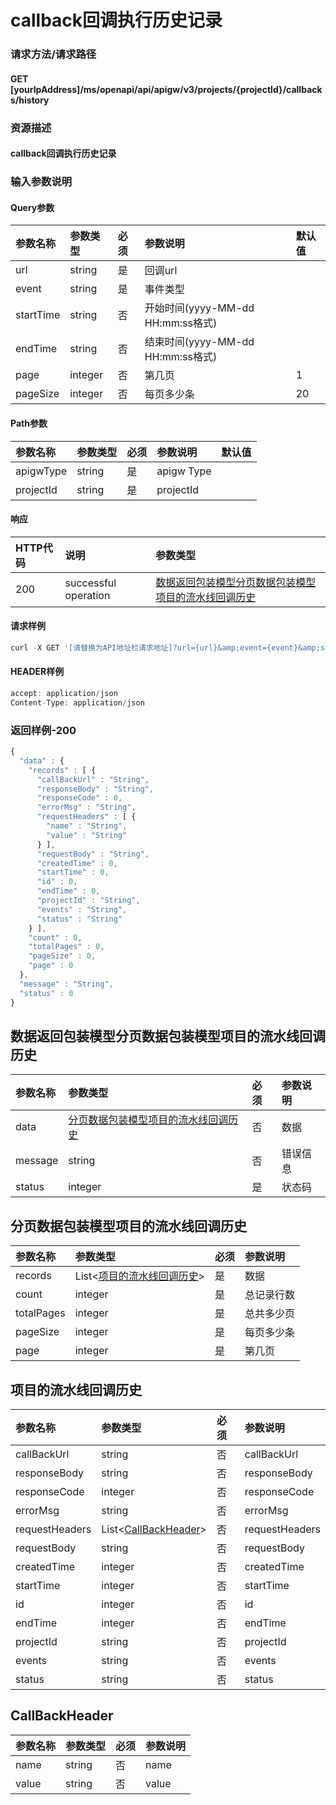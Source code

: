 # callback回调执行历史记录

### 请求方法/请求路径

#### GET  \[yourIpAddress\]/ms/openapi/api/apigw/v3/projects/{projectId}/callbacks/history

### 资源描述

#### callback回调执行历史记录

### 输入参数说明

#### Query参数

| 参数名称 | 参数类型 | 必须 | 参数说明 | 默认值 |
| :--- | :--- | :--- | :--- | :--- |
| url | string | 是 | 回调url |  |
| event | string | 是 | 事件类型 |  |
| startTime | string | 否 | 开始时间\(yyyy-MM-dd HH:mm:ss格式\) |  |
| endTime | string | 否 | 结束时间\(yyyy-MM-dd HH:mm:ss格式\) |  |
| page | integer | 否 | 第几页 | 1 |
| pageSize | integer | 否 | 每页多少条 | 20 |

#### Path参数

| 参数名称 | 参数类型 | 必须 | 参数说明 | 默认值 |
| :--- | :--- | :--- | :--- | :--- |
| apigwType | string | 是 | apigw Type |  |
| projectId | string | 是 | projectId |  |

#### 响应

| HTTP代码 | 说明 | 参数类型 |
| :--- | :--- | :--- |
| 200 | successful operation | [数据返回包装模型分页数据包装模型项目的流水线回调历史](callback-hui-tiao-zhi-hang-li-shi-ji-lu.md) |

#### 请求样例

```javascript
curl -X GET '[请替换为API地址栏请求地址]?url={url}&amp;event={event}&amp;startTime={startTime}&amp;endTime={endTime}&amp;page={page}&amp;pageSize={pageSize}'
```

#### HEADER样例

```javascript
accept: application/json
Content-Type: application/json
```

### 返回样例-200

```javascript
{
  "data" : {
    "records" : [ {
      "callBackUrl" : "String",
      "responseBody" : "String",
      "responseCode" : 0,
      "errorMsg" : "String",
      "requestHeaders" : [ {
        "name" : "String",
        "value" : "String"
      } ],
      "requestBody" : "String",
      "createdTime" : 0,
      "startTime" : 0,
      "id" : 0,
      "endTime" : 0,
      "projectId" : "String",
      "events" : "String",
      "status" : "String"
    } ],
    "count" : 0,
    "totalPages" : 0,
    "pageSize" : 0,
    "page" : 0
  },
  "message" : "String",
  "status" : 0
}
```

## 数据返回包装模型分页数据包装模型项目的流水线回调历史

| 参数名称 | 参数类型 | 必须 | 参数说明 |
| :--- | :--- | :--- | :--- |
| data | [分页数据包装模型项目的流水线回调历史](callback-hui-tiao-zhi-hang-li-shi-ji-lu.md) | 否 | 数据 |
| message | string | 否 | 错误信息 |
| status | integer | 是 | 状态码 |

## 分页数据包装模型项目的流水线回调历史

| 参数名称 | 参数类型 | 必须 | 参数说明 |
| :--- | :--- | :--- | :--- |
| records | List&lt;[项目的流水线回调历史](callback-hui-tiao-zhi-hang-li-shi-ji-lu.md)&gt; | 是 | 数据 |
| count | integer | 是 | 总记录行数 |
| totalPages | integer | 是 | 总共多少页 |
| pageSize | integer | 是 | 每页多少条 |
| page | integer | 是 | 第几页 |

## 项目的流水线回调历史

| 参数名称 | 参数类型 | 必须 | 参数说明 |
| :--- | :--- | :--- | :--- |
| callBackUrl | string | 否 | callBackUrl |
| responseBody | string | 否 | responseBody |
| responseCode | integer | 否 | responseCode |
| errorMsg | string | 否 | errorMsg |
| requestHeaders | List&lt;[CallBackHeader](callback-hui-tiao-zhi-hang-li-shi-ji-lu.md)&gt; | 否 | requestHeaders |
| requestBody | string | 否 | requestBody |
| createdTime | integer | 否 | createdTime |
| startTime | integer | 否 | startTime |
| id | integer | 否 | id |
| endTime | integer | 否 | endTime |
| projectId | string | 否 | projectId |
| events | string | 否 | events |
| status | string | 否 | status |

## CallBackHeader

| 参数名称 | 参数类型 | 必须 | 参数说明 |
| :--- | :--- | :--- | :--- |
| name | string | 否 | name |
| value | string | 否 | value |

